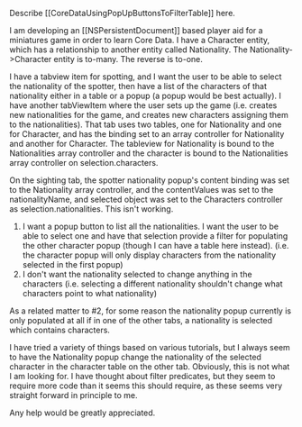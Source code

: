 Describe [[CoreDataUsingPopUpButtonsToFilterTable]] here.


I am developing an [[NSPersistentDocument]] based player aid for a miniatures game in order to learn Core Data.  I have a Character entity, which has a relationship to another entity called Nationality.  The Nationality->Character entity is to-many.  The reverse is to-one.

I have a tabview item for spotting, and I want the user to be able to select the nationality of the spotter, then have a list of the characters of that nationality either in a table or a popup (a popup would be best actually).  I have another tabViewItem where the user sets up the game (i.e. creates new nationalities for the game, and creates new characters assigning them to the nationalities).  That tab uses two tables, one for Nationality and one for Character, and has the binding set to an array controller for Nationality and another for Character.  The tableview for Nationality is bound to the Nationalities array controller and the character is bound to the Nationalities array controller on selection.characters.

On the sighting tab, the spotter nationality popup's content binding was set to the Nationality array controller, and the contentValues was set to the nationalityName, and selected object was set to the Characters controller as selection.nationalities.  This isn't working.

1.  I want a popup button to list all the nationalities.  I want the user to be able to select one and have that selection provide a filter for populating the other character popup (though I can have a table here instead).  (i.e.  the character popup will only display characters from the nationality selected in the first popup)
2.  I don't want the nationality selected to change anything in the characters (i.e. selecting a different nationality shouldn't change what characters point to what nationality)

As a related matter to #2, for some reason the nationality popup currently is only populated at all if in one of the other tabs, a nationality is selected which contains characters. 

I have tried a variety of things based on various tutorials, but I always seem to have the Nationality popup change the nationality of the selected character in the character table on the other tab.  Obviously, this is not what I am looking for.  I have thought about filter predicates, but they seem to require more code than it seems this should require, as these seems very straight forward in principle to me.  

Any help would be greatly appreciated.